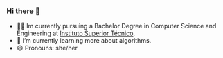 ### Hi there 👋

- 👩‍🎓 Im currently pursuing a Bachelor Degree in Computer Science and Engineering at [Instituto Superior Técnico](https://tecnico.ulisboa.pt/en/).
- 🌱 I’m currently learning more about algorithms.
- 😄 Pronouns: she/her
<!--
**catarinab/catarinab** is a ✨ _special_ ✨ repository because its `README.md` (this file) appears on your GitHub profile.

Here are some ideas to get you started:

- 🔭 I’m currently working on ...
- 🌱 I’m currently learning ...
- 👯 I’m looking to collaborate on ...
- 🤔 I’m looking for help with ...
- 💬 Ask me about ...
- 📫 How to reach me: ...
- 😄 Pronouns: ...
- ⚡ Fun fact: ...
-->
